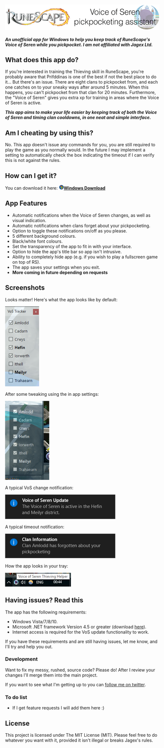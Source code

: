 ![RuneScape VoS Pickpocketing Assistant](https://raw.githubusercontent.com/nattyxd/voiceofseren/master/img/title.png "RuneScape VoS Pickpocketing Assistant")


##### An unofficial app for Windows to help you keep track of RuneScape's Voice of Seren while you pickpocket. I am not affiliated with Jagex Ltd.




## What does this app do?
If you're interested in training the Thieving skill in RuneScape, you're probably aware that Prifddinas is one of the best if not the best place to do it... But there's an issue. There are eight clans to pickpocket from, and each one catches on to your sneaky ways after around 5 minutes. When this happens, you can't pickpocket from that clan for 20 minutes. Furthermore, the "Voice of Seren" gives you extra xp for training in areas where the Voice of Seren is active.

_**This app aims to make your life easier by keeping track of both the Voice of Seren and timing clan cooldowns, in one neat and simple interface.**_

## Am I cheating by using this?
No. This app doesn't issue any commands for you, you are still required to play the game as you normally would. In the future I may implement a setting to automatically check the box indicating the timeout if I can verify this is not against the rules.

## How can I get it?
You can download it here: **[![Windows Icon](https://raw.githubusercontent.com/nattyxd/voiceofseren/master/img/windowsicon.png "Download for Windows")Windows Download](https://github.com/nattyxd/voiceofseren/raw/master/binary/vosapp.exe)**

## App Features
  - Automatic notifications when the Voice of Seren changes, as well as visual indication.
  - Automatic notifications when clans forget about your pickpocketing.
  - Option to toggle these notifications on/off as you please.
  - 5 different background colours.
  - Black/white font colours.
  - Set the transparency of the app to fit in with your interface.
  - Option to hide the app's title bar so app isn't intrusive.
  - Ability to completely hide app (e.g. if you wish to play a fullscreen game on top of RS).
  - The app saves your settings when you exit.
  - **More coming in future depending on requests**
  

## Screenshots
Looks matter! Here's what the app looks like by default:

![If you don't touch any settings the app looks like this](https://raw.githubusercontent.com/nattyxd/voiceofseren/master/img/default_look.png "If you don't touch any settings the app looks like this")

After some tweaking using the in app settings:

![This is how the app looks in my interface](https://raw.githubusercontent.com/nattyxd/voiceofseren/master/img/tweaked_look.png "This is how the app looks in my interface")

A typical VoS change notification:

![Seen every hour](https://raw.githubusercontent.com/nattyxd/voiceofseren/master/img/vos_update.png "Seen every hour")

A typical timeout notification:

![Seen when clans forget your pickpocketing](https://raw.githubusercontent.com/nattyxd/voiceofseren/master/img/timeout_notification.png "Seen when clans forget your pickpocketing")

How the app looks in your tray:

![Tray icon](https://raw.githubusercontent.com/nattyxd/voiceofseren/master/img/tray.png "Tray icon")



## Having issues? Read this
The app has the following requirements:
  - Windows Vista/7/8/10.
  - Microsoft .NET framework Version 4.5 or greater (download [here](https://www.microsoft.com/en-gb/download/details.aspx?id=30653)).
  - Internet access is required for the VoS update functionality to work.

If you have these requirements and are still having issues, let me know, and I'll try and help you out.


### Development

Want to fix my messy, rushed, source code? Please do! After I review your changes I'll merge them into the main project.

If you want to see what I'm getting up to you can [follow me on twitter](https://twitter.com/natbaulchjones).

### To do list

 - If I get feature requests I will add them here :)

License
----

This project is licensed under The MIT License (MIT). Please feel free to do whatever you want with it, provided it isn't illegal or breaks Jagex's rules.
